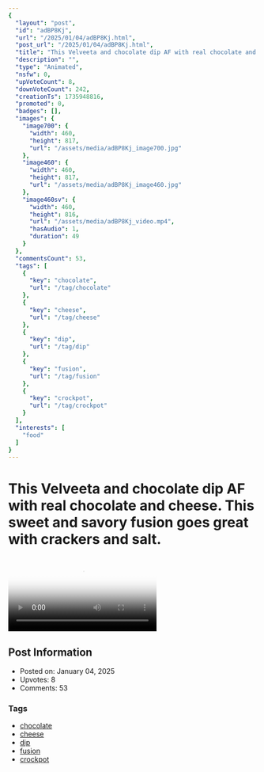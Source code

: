 ```yaml
---
{
  "layout": "post",
  "id": "adBP8Kj",
  "url": "/2025/01/04/adBP8Kj.html",
  "post_url": "/2025/01/04/adBP8Kj.html",
  "title": "This Velveeta and chocolate dip AF with real chocolate and cheese. This sweet and savory fusion goes great with crackers and salt.",
  "description": "",
  "type": "Animated",
  "nsfw": 0,
  "upVoteCount": 8,
  "downVoteCount": 242,
  "creationTs": 1735948816,
  "promoted": 0,
  "badges": [],
  "images": {
    "image700": {
      "width": 460,
      "height": 817,
      "url": "/assets/media/adBP8Kj_image700.jpg"
    },
    "image460": {
      "width": 460,
      "height": 817,
      "url": "/assets/media/adBP8Kj_image460.jpg"
    },
    "image460sv": {
      "width": 460,
      "height": 816,
      "url": "/assets/media/adBP8Kj_video.mp4",
      "hasAudio": 1,
      "duration": 49
    }
  },
  "commentsCount": 53,
  "tags": [
    {
      "key": "chocolate",
      "url": "/tag/chocolate"
    },
    {
      "key": "cheese",
      "url": "/tag/cheese"
    },
    {
      "key": "dip",
      "url": "/tag/dip"
    },
    {
      "key": "fusion",
      "url": "/tag/fusion"
    },
    {
      "key": "crockpot",
      "url": "/tag/crockpot"
    }
  ],
  "interests": [
    "food"
  ]
}
---
```


# This Velveeta and chocolate dip AF with real chocolate and cheese. This sweet and savory fusion goes great with crackers and salt.

<video controls playsinline loop poster="/assets/media/adBP8Kj_image460.jpg">
  <source src="/assets/media/adBP8Kj_video.mp4" type="video/mp4">
  Your browser does not support the video tag.
</video>

## Post Information

- Posted on: January 04, 2025
- Upvotes: 8
- Comments: 53

### Tags

- [chocolate](/tag/chocolate)
- [cheese](/tag/cheese)
- [dip](/tag/dip)
- [fusion](/tag/fusion)
- [crockpot](/tag/crockpot)
